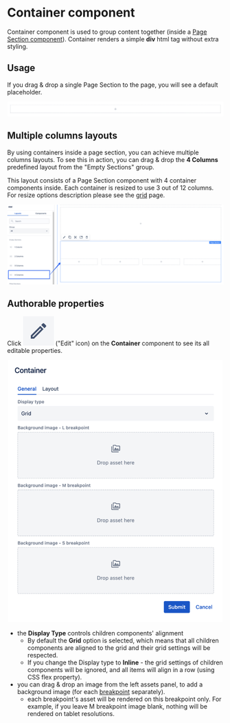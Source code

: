 # Container component

Container component is used to group content together (inside a [Page Section component](../page-section)). Container renders a simple __div__ html tag without extra styling.

## Usage

If you drag & drop a single Page Section to the page, you will see a default placeholder.

<p align="center" width="100%">
    <img class="image--with-border" src="./placeholder.jpg" alt="Container placeholder">
</p>

## Multiple columns layouts
By using containers inside a page section, you can achieve multiple columns layouts. To see this in action, you can drag & drop the **4 Columns** predefined layout from the "Empty Sections" group.

This layout consists of a Page Section component with 4 container components inside. Each container is resized to use 3 out of 12 columns. For resize options description please see the [grid](../grid) page.

<p align="center" width="100%">
    <img class="image--with-border" src="./4-cols-layout.jpg" alt="4 columns layout">
</p>


## Authorable properties

Click <img class="image--inline" src="../images/edit-icon.jpg" alt="Edit icon"> ("Edit" icon) on the **Container** component to see its all editable properties.

<p align="center" width="100%">
    <img class="image--with-border" src="./dialog.jpg" alt="Container - general properties" width="500px">
</p>

- the **Display Type** controls children components' alignment
    - By default the **Grid** option is selected, which means that all children components are aligned to the grid and their grid settings will be respected.
    - If you change the Display type to **Inline** - the grid settings of children components will be ignored, and all items will align in a row (using CSS flex property).
- you can drag & drop an image from the left assets panel, to add a background image (for each [breakpoint](../grid#breakpoints-definition) separately).
    - each breakpoint's asset will be rendered on this breakpoint only. For example, if you leave M breakpoint image blank, nothing will be rendered on tablet resolutions.